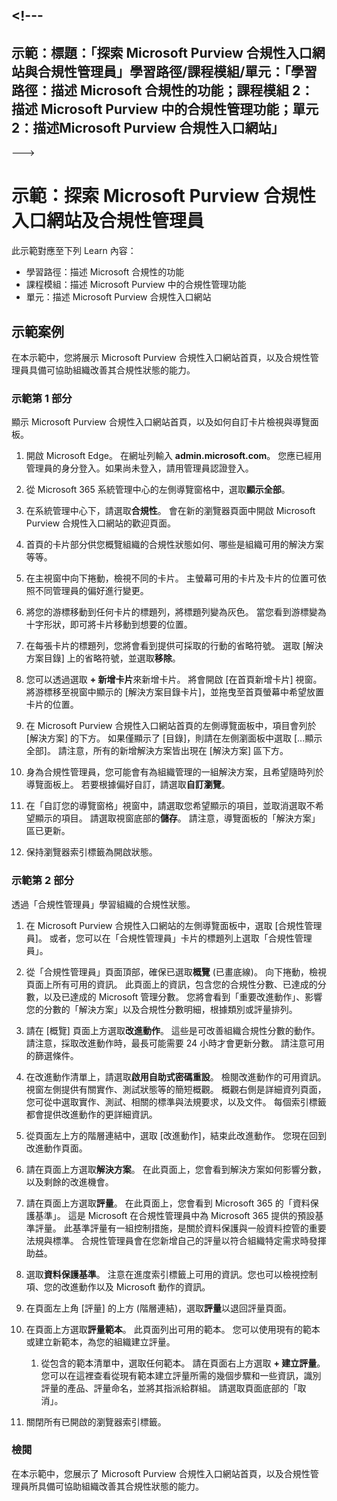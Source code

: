 <a name="---"></a><!---
---
示範：標題：「探索 Microsoft Purview 合規性入口網站與合規性管理員」學習路徑/課程模組/單元：「學習路徑：描述 Microsoft 合規性的功能；課程模組 2：描述 Microsoft Purview 中的合規性管理功能；單元 2：描述Microsoft Purview 合規性入口網站」
---
--->

# <a name="demo-explore-the-microsoft-purview-compliance-portal--compliance-manager"></a>示範：探索 Microsoft Purview 合規性入口網站及合規性管理員

此示範對應至下列 Learn 內容：

- 學習路徑：描述 Microsoft 合規性的功能
- 課程模組：描述 Microsoft Purview 中的合規性管理功能
- 單元：描述 Microsoft Purview 合規性入口網站

## <a name="demo-scenario"></a>示範案例

在本示範中，您將展示 Microsoft Purview 合規性入口網站首頁，以及合規性管理員具備可協助組織改善其合規性狀態的能力。

### <a name="demo-part-1"></a>示範第 1 部分

顯示 Microsoft Purview 合規性入口網站首頁，以及如何自訂卡片檢視與導覽面板。

1. 開啟 Microsoft Edge。 在網址列輸入 **admin.microsoft.com**。 您應已經用管理員的身分登入。如果尚未登入，請用管理員認證登入。

1. 從 Microsoft 365 系統管理中心的左側導覽窗格中，選取**顯示全部**。

1. 在系統管理中心下，請選取**合規性**。  會在新的瀏覽器頁面中開啟 Microsoft Purview 合規性入口網站的歡迎頁面。  

1. 首頁的卡片部分供您概覽組織的合規性狀態如何、哪些是組織可用的解決方案等等。

1. 在主視窗中向下捲動，檢視不同的卡片。 主螢幕可用的卡片及卡片的位置可依照不同管理員的偏好進行變更。  

1. 將您的游標移動到任何卡片的標題列，將標題列變為灰色。  當您看到游標變為十字形狀，即可將卡片移動到想要的位置。

1. 在每張卡片的標題列，您將會看到提供可採取的行動的省略符號。  選取 [解決方案目錄] 上的省略符號，並選取**移除**。

1. 您可以透過選取 **+ 新增卡片**來新增卡片。  將會開啟 [在首頁新增卡片] 視窗。  將游標移至視窗中顯示的 [解決方案目錄卡片]，並拖曳至首頁螢幕中希望放置卡片的位置。

1. 在 Microsoft Purview 合規性入口網站首頁的左側導覽面板中，項目會列於 [解決方案] 的下方。  如果僅顯示了 [目錄]，則請在左側瀏面板中選取 [...顯示全部]。  請注意，所有的新增解決方案皆出現在 [解決方案] 區下方。  

1. 身為合規性管理員，您可能會有為組織管理的一組解決方案，且希望隨時列於導覽面板上。  若要根據偏好自訂，請選取**自訂瀏覽**。  

1. 在「自訂您的導覽窗格」視窗中，請選取您希望顯示的項目，並取消選取不希望顯示的項目。  請選取視窗底部的**儲存**。  請注意，導覽面板的「解決方案」區已更新。

1. 保持瀏覽器索引標籤為開啟狀態。

### <a name="demo-part-2"></a>示範第 2 部分

透過「合規性管理員」學習組織的合規性狀態。

1. 在 Microsoft Purview 合規性入口網站的左側導覽面板中，選取 [合規性管理員]。  或者，您可以在「合規性管理員」卡片的標題列上選取「合規性管理員」。

1. 從「合規性管理員」頁面頂部，確保已選取**概覽** (已畫底線)。 向下捲動，檢視頁面上所有可用的資訊。  此頁面上的資訊，包含您的合規性分數、已達成的分數，以及已達成的 Microsoft 管理分數。   您將會看到「重要改進動作」、影響您的分數的「解決方案」以及合規性分數明細，根據類別或評量排列。

1. 請在 [概覽] 頁面上方選取**改進動作**。  這些是可改善組織合規性分數的動作。 請注意，採取改進動作時，最長可能需要 24 小時才會更新分數。  請注意可用的篩選條件。

1. 在改進動作清單上，請選取**啟用自助式密碼重設**。  檢閱改進動作的可用資訊。  視窗左側提供有關實作、測試狀態等的簡短概觀。 概觀右側是詳細資列頁面，您可從中選取實作、測試、相關的標準與法規要求，以及文件。 每個索引標籤都會提供改進動作的更詳細資訊。

1. 從頁面左上方的階層連結中，選取 [改進動作]，結束此改進動作。  您現在回到改進動作頁面。

1. 請在頁面上方選取**解決方案**。 在此頁面上，您會看到解決方案如何影響分數，以及剩餘的改進機會。

1. 請在頁面上方選取**評量**。 在此頁面上，您會看到 Microsoft 365 的「資料保護基準」。  這是 Microsoft 在合規性管理員中為 Microsoft 365 提供的預設基準評量。  此基準評量有一組控制措施，是關於資料保護與一般資料控管的重要法規與標準。 合規性管理員會在您新增自己的評量以符合組織特定需求時發揮助益。

1. 選取**資料保護基準**。  注意在進度索引標籤上可用的資訊。您也可以檢視控制項、您的改進動作以及 Microsoft 動作的資訊。  

1. 在頁面左上角 [評量] 的上方 (階層連結)，選取**評量**以退回評量頁面。  

1. 在頁面上方選取**評量範本**。  此頁面列出可用的範本。 您可以使用現有的範本或建立新範本，為您的組織建立評量。
    1. 從包含的範本清單中，選取任何範本。 請在頁面右上方選取 **+ 建立評量**。  您可以在這裡查看從現有範本建立評量所需的幾個步驟和一些資訊，識別評量的產品、評量命名，並將其指派給群組。  請選取頁面底部的「取消」。

1. 關閉所有已開啟的瀏覽器索引標籤。

### <a name="review"></a>檢閱

在本示範中，您展示了 Microsoft Purview 合規性入口網站首頁，以及合規性管理員所具備可協助組織改善其合規性狀態的能力。
